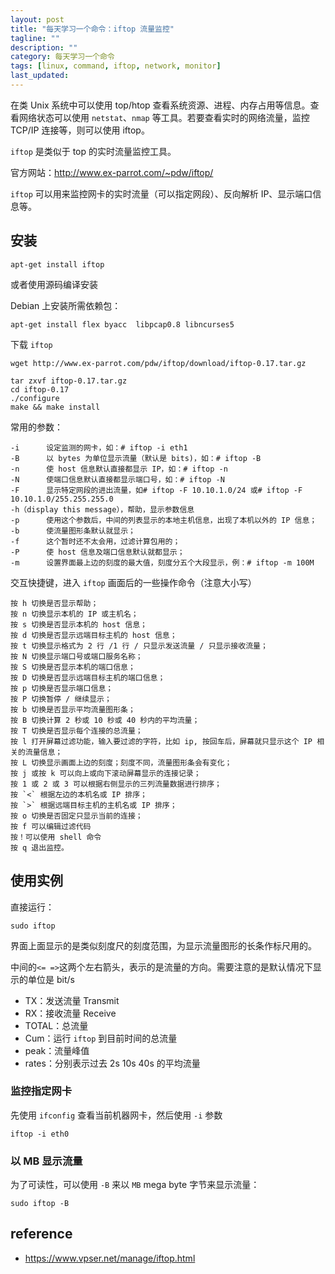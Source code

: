 ```yaml
---
layout: post
title: "每天学习一个命令：iftop 流量监控"
tagline: ""
description: ""
category: 每天学习一个命令
tags: [linux, command, iftop, network, monitor]
last_updated:
---
```


在类 Unix 系统中可以使用 top/htop 查看系统资源、进程、内存占用等信息。查看网络状态可以使用 `netstat`、`nmap` 等工具。若要查看实时的网络流量，监控 TCP/IP 连接等，则可以使用 iftop。

`iftop` 是类似于 top 的实时流量监控工具。

官方网站：<http://www.ex-parrot.com/~pdw/iftop/>

`iftop` 可以用来监控网卡的实时流量（可以指定网段）、反向解析 IP、显示端口信息等。

## 安装

    apt-get install iftop

或者使用源码编译安装

Debian 上安装所需依赖包：

    apt-get install flex byacc  libpcap0.8 libncurses5

下载 `iftop`

    wget http://www.ex-parrot.com/pdw/iftop/download/iftop-0.17.tar.gz

    tar zxvf iftop-0.17.tar.gz
    cd iftop-0.17
    ./configure
    make && make install

常用的参数：

    -i      设定监测的网卡，如：# iftop -i eth1
    -B      以 bytes 为单位显示流量（默认是 bits)，如：# iftop -B
    -n      使 host 信息默认直接都显示 IP，如：# iftop -n
    -N      使端口信息默认直接都显示端口号，如：# iftop -N
    -F      显示特定网段的进出流量，如# iftop -F 10.10.1.0/24 或# iftop -F 10.10.1.0/255.255.255.0
    -h（display this message），帮助，显示参数信息
    -p      使用这个参数后，中间的列表显示的本地主机信息，出现了本机以外的 IP 信息；
    -b      使流量图形条默认就显示；
    -f      这个暂时还不太会用，过滤计算包用的；
    -P      使 host 信息及端口信息默认就都显示；
    -m      设置界面最上边的刻度的最大值，刻度分五个大段显示，例：# iftop -m 100M

交互快捷键，进入 `iftop` 画面后的一些操作命令（注意大小写）

    按 h 切换是否显示帮助；
    按 n 切换显示本机的 IP 或主机名；
    按 s 切换是否显示本机的 host 信息；
    按 d 切换是否显示远端目标主机的 host 信息；
    按 t 切换显示格式为 2 行 /1 行 / 只显示发送流量 / 只显示接收流量；
    按 N 切换显示端口号或端口服务名称；
    按 S 切换是否显示本机的端口信息；
    按 D 切换是否显示远端目标主机的端口信息；
    按 p 切换是否显示端口信息；
    按 P 切换暂停 / 继续显示；
    按 b 切换是否显示平均流量图形条；
    按 B 切换计算 2 秒或 10 秒或 40 秒内的平均流量；
    按 T 切换是否显示每个连接的总流量；
    按 l 打开屏幕过滤功能，输入要过滤的字符，比如 ip, 按回车后，屏幕就只显示这个 IP 相关的流量信息；
    按 L 切换显示画面上边的刻度；刻度不同，流量图形条会有变化；
    按 j 或按 k 可以向上或向下滚动屏幕显示的连接记录；
    按 1 或 2 或 3 可以根据右侧显示的三列流量数据进行排序；
    按 `<` 根据左边的本机名或 IP 排序；
    按 `>` 根据远端目标主机的主机名或 IP 排序；
    按 o 切换是否固定只显示当前的连接；
    按 f 可以编辑过滤代码
    按！可以使用 shell 命令
    按 q 退出监控。

## 使用实例

直接运行：

    sudo iftop

界面上面显示的是类似刻度尺的刻度范围，为显示流量图形的长条作标尺用的。

中间的`<= =>`这两个左右箭头，表示的是流量的方向。需要注意的是默认情况下显示的单位是 bit/s

- TX：发送流量 Transmit
- RX：接收流量 Receive
- TOTAL：总流量
- Cum：运行 `iftop` 到目前时间的总流量
- peak：流量峰值
- rates：分别表示过去 2s 10s 40s 的平均流量

### 监控指定网卡
先使用 `ifconfig` 查看当前机器网卡，然后使用 `-i` 参数

    iftop -i eth0

### 以 MB 显示流量
为了可读性，可以使用 `-B` 来以 `MB` mega byte 字节来显示流量：

    sudo iftop -B

## reference

- <https://www.vpser.net/manage/iftop.html>
